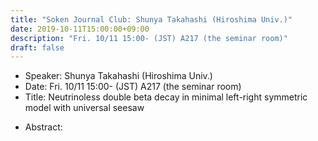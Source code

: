 ```yaml
---
title: "Soken Journal Club: Shunya Takahashi (Hiroshima Univ.)"
date: 2019-10-11T15:00:00+09:00
description: "Fri. 10/11 15:00- (JST) A217 (the seminar room)"
draft: false
---
```


- Speaker:
Shunya Takahashi (Hiroshima Univ.)
- Date:
Fri. 10/11 15:00- (JST) A217 (the seminar room)
- Title:
Neutrinoless double beta decay in minimal left-right symmetric model with universal seesaw

<!--more-->

- Abstract:

